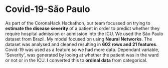 # Covid-19-São Paulo
As part of the CoronaHack Hackathon, our team focussed on trying to **estimate the disease severity** of a patient in order to predict whether they require hospital admission or admission into the ICU. We used the São Paulo dataset from Brazil. My model focused on using **Neural Networks**. The dataset was analysed and cleaned resulting in **602 rows and 21 features**. Covid-19 was used as a feature so we had more data. Dependant variable, 'Severity', was generated by looing at whether the patient was in the ward or not or in the ICU. I converted this to **ordinal data** from categorical.
